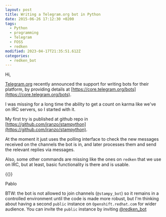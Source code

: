 ```yaml
---
layout: post
title: Writing a Telegram.org bot in Python
date: 2015-06-26 17:12:30 +0200
tags:
  - Python
  - programming
  - Telegram
  - FOSS
  - redken
modified: 2023-04-17T21:35:51.612Z
categories:
  - redken_bot
---
```


Hi,

[Telegram.org](http://telegram.org) recently announced the support for writing bots for their platform, by providing details at [https://core.telegram.org/bots](https://core.telegram.org/bots).

I was missing for a long time the ability to get a count on karma like we've on
IRC servers, so I started with it.

My first try is published at github repo in [https://github.com/iranzo/stampython](https://github.com/iranzo/stampython).

At the moment it just uses the polling interface to check the new messages received on the channels the bot is in, and later processes them and send the relevant replies via messages.

Also, some other commands are missing like the ones on `redken` that we use on IRC, but at least, basic functionality is there and is usable.

{{<enjoy>}}

Pablo

BTW: the bot is not allowed to join channels (`@stampy_bot`) so it remains in a controlled environment until the code is made more robust, but I'm thinking about having a second `public` instance on `Openshift.redhat.com` for wider audience.
You can invite the `public` instance by inviting [@redken_bot](https://t.me/redken_bot)
